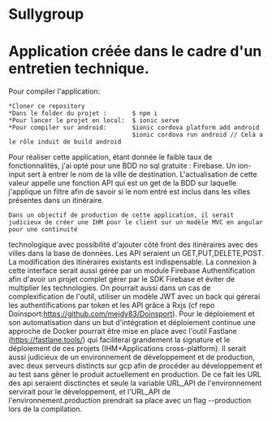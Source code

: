 # Sullygroup







# Application créée dans le cadre d'un entretien technique. 


Pour compiler l'application:

    *Cloner ce repository
    *Dans le folder du projet :       $ npm i 
    *Pour lancer le projet en local:  $ ionic serve 
    *Pour compiler sur android:       $ionic cordova platform add android 
                                      $ionic cordova run android // Celà a le rôle induit de build android
   
   
   Pour réaliser cette application, étant donnée le faible taux de fonctionnalités, j'ai opté pour une BDD no sql gratuite : Firebase. Un ion-input sert à entrer le 
    nom de la ville de destination. L'actualisation de cette valeur appelle une fonction API qui est un get de la BDD sur laquelle j'applique un filtre afin de savoir 
    si le nom entré est inclus dans les villes présentes dans un itinéraire.
    
    Dans un objectif de production de cette application, il serait judicieux de créer une IHM pour le client sur un modèle MVC en angular pour une continuité 
technologique avec possibilité d'ajouter côté front des itinéraires avec des villes dans la base de données. Les API seraient un GET,PUT,DELETE,POST. La modification des 
itinéraires existants est indispensable. La connexion à cette interface serait aussi gérée par un module Firebase Authentification afin d'avoir un projet complet gérer 
par le SDK Firebase et éviter de multiplier les technologies. On pourrait aussi dans un cas de complexification de l'outil, utiliser un modèle JWT avec un back 
qui gérerai les authentifications par token et les API grâce à Rxjs (cf repo Doinsport:https://github.com/mejdy83/Doinsport).
   Pour le déploiement et son automatisation dans un but d'intégration et déploiement continue une approche de Docker pourrait être mise en place avec l'outil Fastlane
 (https://fastlane.tools/) qui faciliterai grandement la signature et le déploiement de ces projets (IHM+Applications cross-platform). Il serait aussi judicieux de 
un environnement de développement et de production, avec deux serveurs distincts sur gcp afin de procéder au développement et au test sans gêner le produit actuellement 
en production. De ce fait les URL des api seraient disctinctes et seule la variable URL_API de l'environnement servirait pour le développement, et l'URL_API de 
l'environnement.production prendrait sa place avec un flag --production lors de la compilation.
